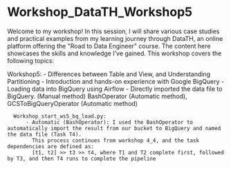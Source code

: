 # Workshop_DataTH_Workshop5
Welcome to my workshop! In this session, I will share various case studies and practical examples from my learning journey through DataTH, an online platform offering the "Road to Data Engineer" course. The content here showcases the skills and knowledge I’ve gained. This workshop covers the following topics:
   
   Workshop5:
         - Differences between Table and View, and Understanding Partitioning
         - Introduction and hands-on experience with Google BigQuery
         - Loading data into BigQuery using Airflow
         - Directly imported the data file to BigQuery. (Manual method)
           BashOperator (Automatic method), GCSToBigQueryOperator (Automatic method)
      
      Workshop_start_ws5_bq_load.py:
          - Automatic (BashOperator): I used the BashOperator to automatically import the result from our bucket to BigQuery and named the data file (Task T4). 
            This process continues from workshop 4_4, and the task dependencies are defined as:
            [t1, t2] >> t3 >> t4, where T1 and T2 complete first, followed by T3, and then T4 runs to complete the pipeline
         
   
